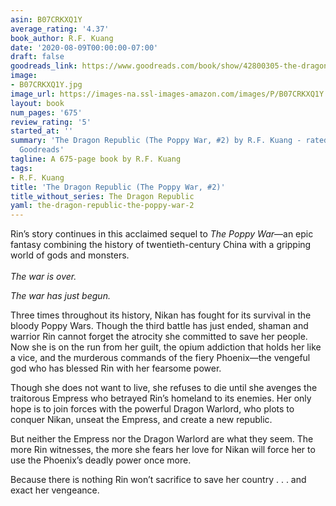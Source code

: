 ```yaml
---
asin: B07CRKXQ1Y
average_rating: '4.37'
book_author: R.F. Kuang
date: '2020-08-09T00:00:00-07:00'
draft: false
goodreads_link: https://www.goodreads.com/book/show/42800305-the-dragon-republic
image:
- B07CRKXQ1Y.jpg
image_url: https://images-na.ssl-images-amazon.com/images/P/B07CRKXQ1Y.01._SCLZZZZZZZ.jpg
layout: book
num_pages: '675'
review_rating: '5'
started_at: ''
summary: 'The Dragon Republic (The Poppy War, #2) by R.F. Kuang - rated 4.37/5 on
  Goodreads'
tagline: A 675-page book by R.F. Kuang
tags:
- R.F. Kuang
title: 'The Dragon Republic (The Poppy War, #2)'
title_without_series: The Dragon Republic
yaml: the-dragon-republic-the-poppy-war-2
---
```


<p>Rin’s story continues in this acclaimed sequel to <em>The Poppy War</em>—an epic fantasy combining the history of twentieth-century China with a gripping world of gods and monsters.<br /><br /><em>The war is over.</em></p><p>
  <em>The war has just begun.</em>
</p><p>Three times throughout its history, Nikan has fought for its survival in the bloody Poppy Wars. Though the third battle has just ended, shaman and warrior Rin cannot forget the atrocity she committed to save her people. Now she is on the run from her guilt, the opium addiction that holds her like a vice, and the murderous commands of the fiery Phoenix—the vengeful god who has blessed Rin with her fearsome power. </p><p>Though she does not want to live, she refuses to die until she avenges the traitorous Empress who betrayed Rin’s homeland to its enemies. Her only hope is to join forces with the powerful Dragon Warlord, who plots to conquer Nikan, unseat the Empress, and create a new republic. </p><p>But neither the Empress nor the Dragon Warlord are what they seem. The more Rin witnesses, the more she fears her love for Nikan will force her to use the Phoenix’s deadly power once more. </p><p>Because there is nothing Rin won’t sacrifice to save her country . . . and exact her vengeance.</p>